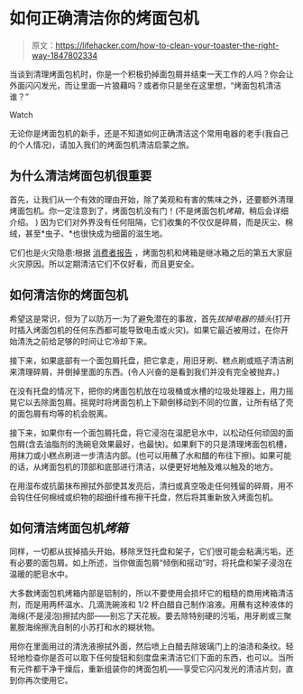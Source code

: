 # 如何正确清洁你的烤面包机

> 原文：<https://lifehacker.com/how-to-clean-your-toaster-the-right-way-1847802334>

当谈到清理烤面包机时，你是一个积极扔掉面包屑并结束一天工作的人吗？你会让外面闪闪发光，而让里面一片狼藉吗？或者你只是坐在这里想，“烤面包机清洁谁？”

Watch

无论你是烤面包机的新手，还是不知道如何正确清洁这个常用电器的老手(我自己的个人情况)，请加入我们的烤面包机清洁启蒙之旅。

## 为什么清洁烤面包机很重要

首先，让我们从一个有效的理由开始，除了美观和有害的焦味之外，还要额外清理烤面包机。你一定注意到了，烤面包机没有门！(不是烤面包机*烤箱*，稍后会详细介绍。 ) 因为它们对外界没有任何阻隔，它们收集的不仅仅是碎屑，而是灰尘、棉绒，甚至*虫子、*也很快成为细菌的滋生地。

它们也是火灾隐患:根据 [消费者报告](https://www.consumerreports.org/cro/magazine/2012/03/appliance-fires-is-your-home-safe/index.htm) ，烤面包机和烤箱是继冰箱之后的第五大家庭火灾原因。所以定期清洁它们不仅好看，而且更安全。

## 如何清洁你的烤面包机

希望这是常识，但为了以防万一:为了避免潜在的事故，首先*拔掉电器的插头*(打开时插入烤面包机的任何东西都可能导致电击或火灾)。如果它最近被用过，在你开始清洗之前给足够的时间让它冷却下来。

接下来，如果底部有一个面包屑托盘，把它拿走，用旧牙刷、糕点刷或瓶子清洁刷来清理碎屑，并倒掉里面的东西。(令人兴奋的是看到我们并没有完全被抛弃。)

在没有托盘的情况下，把你的烤面包机放在垃圾桶或水槽的垃圾处理器上，用力摇晃它以去除面包屑。摇晃时将烤面包机上下颠倒移动到不同的位置，让所有结了壳的面包屑有均等的机会脱离。

接下来，如果你有一个面包屑托盘，将它浸泡在温肥皂水中，以松动任何顽固的面包屑(含去油脂剂的洗碗皂效果最好，也最快)。如果剩下的只是清理烤面包机槽，用抹刀或小糕点刷进一步清洁内部。(也可以用蘸了水和醋的布往下擦)。如果可能的话，从烤面包机的顶部和底部进行清洁，以便更好地触及难以触及的地方。

在用湿布或抗菌抹布擦拭外部使其发亮后，清扫或真空吸走任何残留的碎屑，用不会钩住任何棉绒或织物的超细纤维布擦干托盘，然后将其重新放入烤面包机。

## 如何清洁烤面包机*烤箱*

同样，一切都从拔掉插头开始。移除烹饪托盘和架子，它们很可能会粘满污垢，还有必要的面包屑。如上所述，当你做面包屑“倾倒和摇动”时，将托盘和架子浸泡在温暖的肥皂水中。

大多数烤面包机烤箱内部是铝制的，所以不要使用会损坏它的粗糙的商用烤箱清洁剂，而是用两杯温水、几滴洗碗液和 1/2 杯白醋自己制作溶液。用蘸有这种液体的海绵(不是浸泡)擦拭内部——别忘了天花板。要去除特别硬的污垢，用牙刷或三聚氰胺海绵擦洗自制的小苏打和水的糊状物。

用你在里面用过的清洗液擦拭外面，然后喷上白醋去除玻璃门上的油渍和条纹。轻轻地检查你是否可以取下任何旋钮和刻度盘来清洁它们下面的东西，也可以。当所有元件都干净干燥后，重新组装你的烤面包机——享受它闪闪发光的清洁片刻，直到你再次使用它。